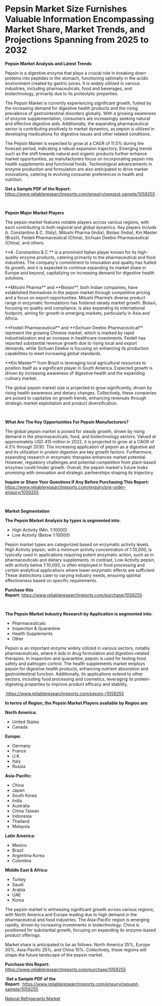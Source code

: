 <p><h1>Pepsin Market Size Furnishes Valuable Information Encompassing Market Share, Market Trends, and Projections Spanning from 2025 to 2032</h1></p><p><strong>Pepsin Market Analysis and Latest Trends</strong></p>
<p><p>Pepsin is a digestive enzyme that plays a crucial role in breaking down proteins into peptides in the stomach, functioning optimally in the acidic environment created by gastric juices. It is widely utilized in various industries, including pharmaceuticals, food and beverages, and biotechnology, primarily due to its proteolytic properties.</p><p>The Pepsin Market is currently experiencing significant growth, fueled by the increasing demand for digestive health products and the rising prevalence of gastrointestinal disorders globally. With a growing awareness of enzyme supplementation, consumers are increasingly seeking natural and effective digestive aids. Additionally, the expanding pharmaceutical sector is contributing positively to market dynamics, as pepsin is utilized in developing medications for digestive issues and other related conditions.</p><p>The Pepsin Market is expected to grow at a CAGR of 11.5% during the forecast period, indicating a robust expansion trajectory. Emerging trends such as the shift towards natural and organic products further enhance market opportunities, as manufacturers focus on incorporating pepsin into health supplements and functional foods. Technological advancements in enzyme production and formulation are also anticipated to drive market innovations, catering to evolving consumer preferences in health and nutrition.</p></p>
<p><strong>Get a Sample PDF of the Report:&nbsp;</strong> <a href="https://www.reliableresearchreports.com/enquiry/request-sample/1059255?utm_campaign=3573&utm_medium=2&utm_source=Github&utm_content=ia&utm_term=02042025&utm_id=pepsin">https://www.reliableresearchreports.com/enquiry/request-sample/1059255</a></p>
<p>&nbsp;</p>
<p><strong>Pepsin Major Market Players</strong></p>
<p><p>The pepsin market features notable players across various regions, with each contributing to both regional and global dynamics. Key players include A. Constantino & C. (Italy), Mitushi Pharma (India), Biolaxi (India), Kin Master (Brazil), Feideli Pharmaceutical (China), Sichuan Deebio Pharmaceutical (China), and others.</p><p>**A. Constantino & C.** is a prominent Italian player known for its high-quality enzyme products, catering primarily to the pharmaceutical and food industries. The company's commitment to innovation and quality has fueled its growth, and it is expected to continue expanding its market share in Europe and beyond, capitalizing on increasing demand for digestive health solutions.</p><p>**Mitushi Pharma** and **Biolaxi**, both Indian companies, have established themselves in the pepsin market through competitive pricing and a focus on export opportunities. Mitushi Pharma’s diverse product range in enzymatic formulations has fostered steady market growth. Biolaxi, focusing on quality and compliance, is also expanding its international footprint, aiming for growth in emerging markets, particularly in Asia and Africa.</p><p>**Feideli Pharmaceutical** and **Sichuan Deebio Pharmaceutical** represent the growing Chinese market, which is marked by rapid industrialization and an increase in healthcare investments. Feideli has reported substantial revenue growth due to rising local and export demands, while Sichuan Deebio is focusing on enhancing its production capabilities to meet increasing global standards.</p><p>**Kin Master** from Brazil is leveraging local agricultural resources to position itself as a significant player in South America. Expected growth is driven by increasing awareness of digestive health and the expanding culinary market.</p><p>The global pepsin market size is projected to grow significantly, driven by rising health awareness and dietary changes. Collectively, these companies are poised to capitalize on growth trends, enhancing revenues through strategic market exploitation and product diversification.</p></p>
<p>&nbsp;</p>
<p><strong>What Are The Key Opportunities For Pepsin Manufacturers?</strong></p>
<p><p>The global pepsin market is poised for steady growth, driven by rising demand in the pharmaceuticals, food, and biotechnology sectors. Valued at approximately USD 415 million in 2022, it is projected to grow at a CAGR of 4.5% through 2030. The increasing application of pepsin as a digestive aid and its utilization in protein digestion are key growth factors. Furthermore, expanding research in enzymatic therapies enhances market potential. However, regulatory challenges and potential competition from plant-based enzymes could hinder growth. Overall, the pepsin market's future looks promising with innovation and strategic partnerships shaping its trajectory.</p></p>
<p><strong>Inquire or Share Your Questions If Any Before Purchasing This Report:</strong> <a href="https://www.reliableresearchreports.com/enquiry/pre-order-enquiry/1059255?utm_campaign=3573&utm_medium=2&utm_source=Github&utm_content=ia&utm_term=02042025&utm_id=pepsin">https://www.reliableresearchreports.com/enquiry/pre-order-enquiry/1059255</a></p>
<p>&nbsp;</p>
<p><strong>Market Segmentation</strong></p>
<p><strong>The Pepsin Market Analysis by types is segmented into:</strong></p>
<p><ul><li>High Activity (Min. 1:10000)</li><li>Low Activity (Below 1:10000)</li></ul></p>
<p><p>Pepsin market types are categorized based on enzymatic activity levels. High Activity pepsin, with a minimum activity concentration of 1:10,000, is typically used in applications requiring potent enzymatic action, such as in pharmaceuticals and dietary supplements. In contrast, Low Activity pepsin, with activity below 1:10,000, is often employed in food processing and certain analytical applications where lower enzymatic effects are sufficient. These distinctions cater to varying industry needs, ensuring optimal effectiveness based on specific requirements.</p></p>
<p><strong>Purchase this Report:&nbsp;</strong><a href="https://www.reliableresearchreports.com/purchase/1059255?utm_campaign=3573&utm_medium=2&utm_source=Github&utm_content=ia&utm_term=02042025&utm_id=pepsin">https://www.reliableresearchreports.com/purchase/1059255</a></p>
<p>&nbsp;</p>
<p><strong>The Pepsin Market Industry Research by Application is segmented into:</strong></p>
<p><ul><li>Pharmaceuticals</li><li>Inspection & Quarantine</li><li>Health Supplements</li><li>Other</li></ul></p>
<p><p>Pepsin is an important enzyme widely utilized in various sectors, notably pharmaceuticals, where it aids in drug formulation and digestion-related therapies. In inspection and quarantine, pepsin is used for testing food safety and pathogen control. The health supplements market employs pepsin for digestive health products, enhancing nutrient absorption and gastrointestinal function. Additionally, its applications extend to other sectors, including food processing and cosmetics, leveraging its protein-digesting properties to improve product efficacy and stability.</p></p>
<p><a href="https://www.reliableresearchreports.com/pepsin-r1059255?utm_campaign=3573&utm_medium=2&utm_source=Github&utm_content=ia&utm_term=02042025&utm_id=pepsin">&nbsp;https://www.reliableresearchreports.com/pepsin-r1059255</a></p>
<p><strong>In terms of Region, the Pepsin Market Players available by Region are:</strong></p>
<p>
    <p> <strong> North America: </strong>
        <ul>
            <li>United States</li>
            <li>Canada</li>
        </ul>
        </p> 
    <p> <strong> Europe: </strong>
        <ul>
            <li>Germany</li>
            <li>France</li>
            <li>U.K.</li>
            <li>Italy</li>
            <li>Russia</li>
        </ul>
        </p> 
    <p> <strong> Asia-Pacific: </strong>
        <ul>
            <li>China</li>
            <li>Japan</li>
            <li>South Korea</li>
            <li>India</li>
            <li>Australia</li>
            <li>China Taiwan</li>
            <li>Indonesia</li>
            <li>Thailand</li>
            <li>Malaysia</li>
        </ul>
        </p> 
    <p> <strong> Latin America: </strong>
        <ul>
            <li>Mexico</li>
            <li>Brazil</li>
            <li>Argentina Korea</li>
            <li>Colombia</li>
        </ul>
        </p> 
    <p> <strong> Middle East & Africa: </strong>
        <ul>
            <li>Turkey</li>
            <li>Saudi</li>
            <li>Arabia</li>
            <li>UAE</li>
            <li>Korea</li>
        </ul>
    </p>
    </p>
<p><p>The pepsin market is witnessing significant growth across various regions, with North America and Europe leading due to high demand in the pharmaceutical and food industries. The Asia-Pacific region is emerging rapidly, driven by increasing investments in biotechnology. China is positioned for substantial growth, focusing on expanding its enzyme-based product offerings. </p><p>Market share is anticipated to be as follows: North America 35%, Europe 30%, Asia-Pacific 25%, and China 10%. Collectively, these regions will shape the future landscape of the pepsin market.</p></p>
<p><strong>Purchase this Report: </strong><a href="https://www.reliableresearchreports.com/purchase/1059255?utm_campaign=3573&utm_medium=2&utm_source=Github&utm_content=ia&utm_term=02042025&utm_id=pepsin">https://www.reliableresearchreports.com/purchase/1059255</a></p>
<p>&nbsp;<strong>Get a Sample PDF of the Report:&nbsp;&nbsp;</strong><a href="https://www.reliableresearchreports.com/enquiry/request-sample/1059255?utm_campaign=3573&utm_medium=2&utm_source=Github&utm_content=ia&utm_term=02042025&utm_id=pepsin">https://www.reliableresearchreports.com/enquiry/request-sample/1059255</a></p>
<p><strong></strong></p>
<p><p><a href="https://github.com/tafuaraasswn/Market-Research-Report-List-1/blob/main/natural-refrigerants-market.md?utm_campaign=3573&utm_medium=2&utm_source=Github&utm_content=ia&utm_term=02042025&utm_id=pepsin">Natural Refrigerants Market</a></p></p>